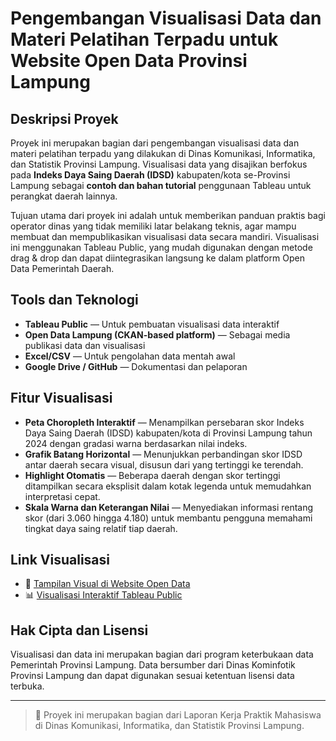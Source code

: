# Pengembangan Visualisasi Data dan Materi Pelatihan Terpadu untuk Website Open Data Provinsi Lampung

## Deskripsi Proyek
Proyek ini merupakan bagian dari pengembangan visualisasi data dan materi pelatihan terpadu yang dilakukan di Dinas Komunikasi, Informatika, dan Statistik Provinsi Lampung. Visualisasi data yang disajikan berfokus pada **Indeks Daya Saing Daerah (IDSD)** kabupaten/kota se-Provinsi Lampung sebagai **contoh dan bahan tutorial** penggunaan Tableau untuk perangkat daerah lainnya.

Tujuan utama dari proyek ini adalah untuk memberikan panduan praktis bagi operator dinas yang tidak memiliki latar belakang teknis, agar mampu membuat dan mempublikasikan visualisasi data secara mandiri. Visualisasi ini menggunakan Tableau Public, yang mudah digunakan dengan metode drag & drop dan dapat diintegrasikan langsung ke dalam platform Open Data Pemerintah Daerah.


## Tools dan Teknologi
- **Tableau Public** — Untuk pembuatan visualisasi data interaktif
- **Open Data Lampung (CKAN-based platform)** — Sebagai media publikasi data dan visualisasi
- **Excel/CSV** — Untuk pengolahan data mentah awal
- **Google Drive / GitHub** — Dokumentasi dan pelaporan

## Fitur Visualisasi
- **Peta Choropleth Interaktif** — Menampilkan persebaran skor Indeks Daya Saing Daerah (IDSD) kabupaten/kota di Provinsi Lampung tahun 2024 dengan gradasi warna berdasarkan nilai indeks.
- **Grafik Batang Horizontal** — Menunjukkan perbandingan skor IDSD antar daerah secara visual, disusun dari yang tertinggi ke terendah.
- **Highlight Otomatis** — Beberapa daerah dengan skor tertinggi ditampilkan secara eksplisit dalam kotak legenda untuk memudahkan interpretasi cepat.
- **Skala Warna dan Keterangan Nilai** — Menyediakan informasi rentang skor (dari 3.060 hingga 4.180) untuk membantu pengguna memahami tingkat daya saing relatif tiap daerah.

## Link Visualisasi
- 🔗 [Tampilan Visual di Website Open Data](https://opendata.lampungprov.go.id/dataset/skor-indeks-daya-saing-daerah-kabupatenkota-seprovinsi-lampung)
- 📊 [Visualisasi Interaktif Tableau Public](https://public.tableau.com/views/IDSDTERBARU2024LAMPUNG/Dashboard1?:language=en-US&:sid=&:redirect=auth&:display_count=n&:origin=viz_share_link)

## Hak Cipta dan Lisensi
Visualisasi dan data ini merupakan bagian dari program keterbukaan data Pemerintah Provinsi Lampung. Data bersumber dari Dinas Kominfotik Provinsi Lampung dan dapat digunakan sesuai ketentuan lisensi data terbuka.

---

> 📁 Proyek ini merupakan bagian dari Laporan Kerja Praktik Mahasiswa di Dinas Komunikasi, Informatika, dan Statistik Provinsi Lampung.
